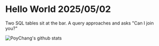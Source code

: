 # Hello World 2025/05/02

Two SQL tables sit at the bar. A query approaches and asks "Can I join you?"

![PoyChang's github stats](https://github-readme-stats.vercel.app/api?username=poychang&show_icons=true&theme=dracula)
